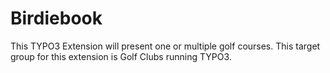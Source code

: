 # Birdiebook

This TYPO3 Extension will present one or multiple golf courses.
This target group for this extension is Golf Clubs running TYPO3.

